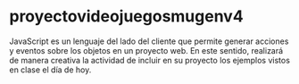 # proyectovideojuegosmugenv4
JavaScript es un lenguaje del lado del cliente que permite generar acciones y eventos sobre los objetos en un proyecto web. En este sentido, realizará de manera creativa la actividad de incluir en su proyecto los ejemplos vistos en clase el día de hoy.
